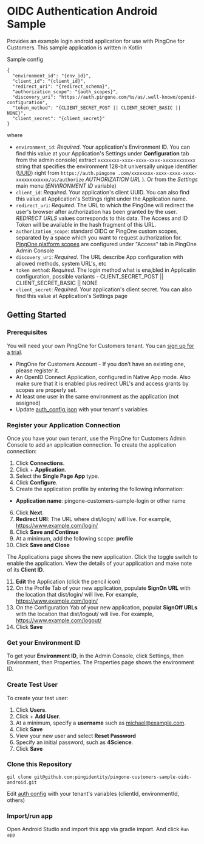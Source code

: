# OIDC Authentication Android Sample
Provides an example login android  application for use with PingOne for Customers. This sample application is written in Kotlin

Sample config
```
{
  "environment_id": "{env_id}",
  "client_id": "{client_id}",
  "redirect_uri": "{redirect_schema}",
  "authorization_scope": "{auth_scopes}",
  "discovery_uri": "https://auth.pingone.com/%s/as/.well-known/openid-configuration",
  "token_method": "{CLIENT_SECRET_POST || CLIENT_SECRET_BASIC || NONE}",
  "client_secret": "{client_secret}"
}
```
where
- `environment_id`: *Required*. Your application's Environment ID. You can find this value at your Application's Settings under 
**Configuration** tab from the admin console( extract `xxxxxxxx-xxxx-xxxx-xxxx-xxxxxxxxxxxx` string that specifies the environment 128-bit universally unique identifier ([UUID](https://tools.ietf.org/html/rfc4122)) right from `https://auth.pingone
.com/xxxxxxxx-xxxx-xxxx-xxxx-xxxxxxxxxxxx/as/authorize` 
*AUTHORIZATION URL* ). Or from the *Settings* main menu (*ENVIRONMENT ID* variable)
- `client_id`: *Required*. Your application's client UUID. You can also find this value at Application's Settings right under the 
Application name.
- `redirect_uri`: *Required*. The URL to which the PingOne will redirect the user's browser after authorization has been granted by 
the user. *REDIRECT URLS* values corresponds to this data. The Access and ID Token will be available in the hash fragment of this URL.
- `authorization_scope`:  standard OIDC or PingOne custom scopes, separated by a space which you want to request authorization for.
 [PingOne platform scopes](https://apidocs.pingidentity.com/pingone/customer/v1/api/auth/p1-a_AccessServices/#PingOne-platform-scopes-and-endpoint-operations) 
 are configured under "Access" tab in PingOne Admin Console
 - `discovery_uri`: *Required*. The URL describe App configuration with allowed methods, system URL's, etc
 - `token method`: *Required*. The login method what is ena,bled in Applicatin configuration, possible variants - CLIENT_SECRET_POST || CLIENT_SECRET_BASIC || NONE
 - `client_secret`: *Required*. Your application's client secret. You can also find this value at Application's Settings page

## Getting Started

### Prerequisites

You will need your own PingOne for Customers tenant.  You can [sign up for a trial](https://developer.pingidentity.com/).

* PingOne for Customers Account - If you don’t have an existing one, please register it.
* An OpenID Connect Application, configured in Native App mode. Also make sure that it is enabled plus redirect URL's and access grants by scopes are properly set.
* At least one user in the same environment as the application (not assigned)
* Update [auth_config.json](https://github.com/pingidentity/pingone-customers-sample-oidc-android/blob/master/app/src/main/res/raw/auth_config.json) with your tenant's variables


### Register your Application Connection

Once you have your own tenant, use the PingOne for Customers Admin Console to add an application connection. To create the application connection:

1. Click **Connections**.
2. Click + **Application**.
3. Select the **Single Page App** type.
4. Click **Configure**.
5. Create the application profile by entering the following information:
* **Application name**: pingone-customers-sample-login or other name
6. Click **Next**.
7. **Redirect URI**: The URL where dist/login/ will live.  For example, https://www.example.com/login/
8. Click **Save and Continue**
9. At a minimum, add the following scope: **profile**
10. Click **Save and Close**

The Applications page shows the new application.  Click the toggle switch to enable the application.  View the details of your application and make note of its **Client ID**.

11. **Edit** the Application (click the pencil icon)
12. On the Profile Tab of your new application, populate **SignOn URL** with the location that dist/login/ will live.  For example, https://www.example.com/login/
13. On the Configuration Yab of your new application, populat **SignOff URLs** with the location that dist/logout/ will live.  For example, https://www.example.com/logout/
14. Click **Save**

### Get your Environment ID

To get your **Environment ID**, in the Admin Console, click Settings, then Environment, then Properties. The Properties page shows the environment ID.

### Create Test User

To create your test user:

1. Click **Users**.
2. Click + **Add User**.
3. At a minimum, specify a **username** such as michael@example.com.
4. Click **Save**
5. View your new user and select **Reset Password**
6. Specify an initial password, such as **4Science**.
7. Click **Save**

### Clone this Repository
```
gil clone git@github.com:pingidentity/pingone-customers-sample-oidc-android.git
```
Edit [auth config](https://github.com/pingidentity/pingone-customers-sample-oidc-android/blob/master/app/src/main/res/raw/auth_config.json) with your tenant's variables (clientId, environmentId, others)

### Import/run app

Open Android Studio and import this app via gradle import. And click ``Run app``

